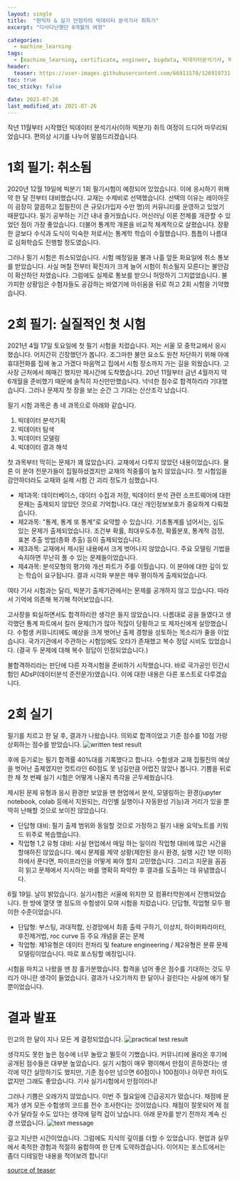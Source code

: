 ```yaml
---
layout: single
title:  "현직자 & 실기 만점자의 빅데이터 분석기사 취득기"
excerpt: "다사다난했던 8개월의 여정"

categories:
  - machine_learning
tags:
  - [machine_learning, certificate, engineer, bigdata, 빅데이터분석기사, 빅분기, 자격증, 머신러닝]
header:
  teaser: https://user-images.githubusercontent.com/66911578/126919731-3dcf217f-e3f6-4dbd-a144-b98330289737.jpg
toc: true
toc_sticky: false
 
date: 2021-07-26
last_modified_at: 2021-07-26
---
```


작년 11월부터 시작했던 빅데이터 분석기사(이하 빅분기) 취득 여정이 드디어 마무리되었습니다. 편의상 시기를 나누어 말씀드리겠습니다.

# 1회 필기: 취소됨
2020년 12월 19일에 빅분기 1회 필기시험이 예정되어 있었습니다. 이에 응시하기 위해 약 한 달 전부터 대비했습니다. 교재는 수제비로 선택했습니다. 선택의 이유는 레이아웃이 굉장히 깔끔하고 집필진이 큰 규모(가입자 수만 명)의 커뮤니티를 운영하고 있었기 때문입니다. 필기 공부하는 기간 내내 즐거웠습니다. 머신러닝 이론 전체를 개관할 수 있었던 점이 가장 좋았습니다. 
더불어 통계학 개론을 비교적 체계적으로 살폈습니다. 장황한 글보다 수식과 도식이 익숙한 저로서는 통계학 학습이 수월했습니다. 틈틈이 나름대로 심화학습도 진행할 정도였습니다.

그러나 필기 시험은 취소되었습니다. 시험 예정일을 불과 나흘 앞둔 화요일에 취소 통보를 받았습니다. 사실 며칠 전부터 확진자가 크게 늘어 시험이 취소될지 모른다는 불안감이 확산하던 차였습니다. 그럼에도 실제로 통보를 받으니 허망하기 그지없었습니다. 불가피한 상황임은 수험자들도 공감하는 바였기에 아쉬움을 뒤로 하고 2회 시험을 기약했습니다.


# 2회 필기: 실질적인 첫 시험


2021년 4월 17일 토요일에 첫 필기 시험을 치렀습니다. 저는 서울 모 중학교에서 응시했습니다. 어지간히 긴장했던가 봅니다. 조그마한 불안 요소도 원천 차단하기 위해 아예 휴대전화를 집에 놓고 가겠다 마음먹고 집에서 시험 장소까지 가는 길을 외웠습니다. 고사장 근처에서 헤매긴 했지만 제시간에 도착했습니다. 20년 11월부터 금년 4월까지 약 6개월을 준비했기 때문에 
솔직히 자신만만했습니다. 넉넉한 점수로 합격하리라 기대했습니다. 그러나 문제지 첫 장을 보는 순간 그 기대는 산산조각 났습니다.

필기 시험 과목은 총 네 과목으로 아래와 같습니다.  
  1. 빅데이터 분석기획  
  2. 빅데이터 탐색  
  3. 빅데이터 모델링  
  4. 빅데이터 결과 해석  

첫 과목부터 막히는 문제가 꽤 많았습니다. 교재에서 다루지 않았던 내용이었습니다. 물론 이 분야 전문가들이 집필하셨겠지만 교재의 적중률이 높지 않았습니다. 첫 시험임을 감안하더라도 교재와 실제 시험 간 괴리 정도가 심했습니다.  
  - 제1과목: 데이터베이스, 데이터 수집과 저장, 빅데이터 분석 관련 소프트웨어에 대한 문제는 출제되지 않았던 것으로 기억합니다. 대신 개인정보보호가 중요하게 다뤄졌습니다.  
  - 제2과목: "통계, 통계 또 통계"로 요약할 수 있습니다. 기초통계를 넘어서는, 심도 있는 문제가 출제되었습니다. 조건부 확률, 최대우도추정, 확률분포, 통계적 검정, 표본 추출 방법(층화 추출) 등이 출제되었습니다.  
  - 제3과목: 교재에서 제시된 내용에서 크게 벗어나지 않았습니다. 주요 모델링 기법을 숙지하면 무난히 풀 수 있는 문제들이었습니다.  
  - 제4과목: 분석모형의 평가와 개선 파트가 주를 이뤘습니다. 이 분야에 대한 깊이 있는 학습이 요구됩니다. 결과 시각화 부분은 매우 평이하게 출제되었습니다.  

여타 기사 시험과는 달리, 빅분기 출제기관에서는 문제를 공개하지 않고 있습니다. 따라서 기억에 의존해 복기해 적어보았습니다.

고사장을 퇴실하면서도 합격하리란 생각은 들지 않았습니다. 나름대로 공을 들였다고 생각했던 통계 파트에서 킬러 문제(?)가 많아 적잖이 당황하고 또 제자신에게 실망했습니다. 수험생 커뮤니티에도 예상을 크게 벗어난 출제 경향을 성토하는 목소리가 줄을 이었습니다. 국가기관에서 주관하는 시험임에도 오타가 존재했고 복수 정답 시비도 있었습니다. (결국 두 문제에 대해 복수 
정답이 인정되었습니다.)

불합격하리라는 판단에 다른 자격시험을 준비하기 시작했습니다. 바로 국가공인 민간시험인 ADsP(데이터분석 준전문가)였습니다. 이에 대한 내용은 다른 포스트로 다루겠습니다.

# 2회 실기

필기를 치르고 한 달 후, 결과가 나왔습니다. 의외로 합격이었고 기준 점수를 10점 가량 상회하는 점수를 받았습니다.
![written test result](https://user-images.githubusercontent.com/66911578/126923668-fcafc619-86da-4efd-bb52-ab1a48a4fc28.png)

후에 듣기로는 필기 합격률 40%대를 기록했다고 합니다. 수험생과 교재 집필진의 예상을 벗어난 출제였지만 컷트라인 60점도 못 넘길만큼 어렵진 않았나 봅니다. 기쁨을 뒤로 한 채 첫  번째 실기 시험은 어떻게 나올지 촉각을 곤두세웠습니다.

제시된 문제 유형과 응시 환경만 보았을 땐 현업에서 분석, 모델링하는 환경(jupyter notebook, colab 등에서 지원되는, 라인별 실행이나 자동완성 기능)과 거리가 있을 뿐 딱히 난해할 것으로 보이진 않았습니다.  
  - 단답형 대비: 필기 출제 범위와 동일할 것으로 가정하고 필기 내용 요약노트를 키워드 위주로 복습했습니다.  
  - 작업형 1,2 유형 대비: 사실 현업에서 매일 하는 일이라 작업형 대비에 많은 시간을 할애하진 않았습니다. 예시 문제를 제약 상황(제한된 응시 환경, 실행 시간 1분 이하)하에서 푼다면, 파이프라인을 어떻게 짜야 할지 고민했습니다. 그리고 지문을 꼼꼼히 읽고 문제에서 지시하는 바를 명확히 파악한 후 결과를 도출하는 데 유념했습니다.  

6월 19일. 날이 밝았습니다. 실기시험은 서울에 위치한 모 컴퓨터학원에서 진행되었습니다. 한 방에 열댓 명 정도의 수험생이 모여 시험을 치렀습니다. 단답형, 작업형 모두 평이한 수준이었습니다.  
  - 단답형: 부스팅, 과대적합, 신경망에서 최종 출력 구하기, 이상치, 하이퍼파라미터, 후진제거법, roc curve 등 주요 개념을 묻는 문제  
  - 작업형: 제1유형은 데이터 전처리 및 feature engineering / 제2유형은 분류 문제 모델링이었습니다. 따로 포스팅할 예정입니다.  

시험을 마치고 나왔을 땐 참 홀가분했습니다. 합격을 넘어 좋은 점수를 기대하는 것도 무리가 아니란 생각이 들었습니다. 결과가 나오기까지 한 달이나 걸린다는 사실에 애가 탈 뿐이었습니다.

# 결과 발표

인고의 한 달이 지나 모든 게 결정되었습니다.
![practical test result](https://user-images.githubusercontent.com/66911578/126932131-0d8a364b-ad40-4ced-a8c9-1d25f2cb67e6.png)

생각지도 못한 높은 점수에 너무 놀랐고 뛸듯이 기뻤습니다. 커뮤니티에 올라온 후기에 공개된 점수들은 대부분 높았습니다. 실기 시험이 매우 평이해서 만점이 흔하겠다는 생각에 약간 실망하기도 했지만, 기준 점수만 넘으면 60점이나 100점이나 아무런 차이도 없지만 그래도 좋았습니다. 기사 실기시험에서 만점이라니!

그러나 기쁨은 오래가지 않았습니다. 이번 주 월요일에 긴급공지가 떴습니다. 채점에 문제가 생겨 모든 수험생의 코드를 전수 조사한다는 것이었습니다. 채점이 잘못되어 제 점수가 달라질 수도 있다는 생각에 덜컥 겁이 났습니다. 아래 문자를 받기 전까지 계속 신경 쓰였습니다.
![text message](https://user-images.githubusercontent.com/66911578/126932206-eb79f88c-cf1f-475a-ade7-158ad1768612.png)

길고 지난한 시간이었습니다. 그럼에도 지식의 깊이를 더할 수 있었습니다. 현업과 실무에서 축적한 경험과 적절히 융합하여 한 단계 도약하겠습니다. 이어지는 포스트에서는 좀더 디테일한 내용을 적어보려 합니다!

[source of teaser](https://unsplash.com/photos/mcSDtbWXUZU?utm_source=unsplash&utm_medium=referral&utm_content=creditShareLink)

